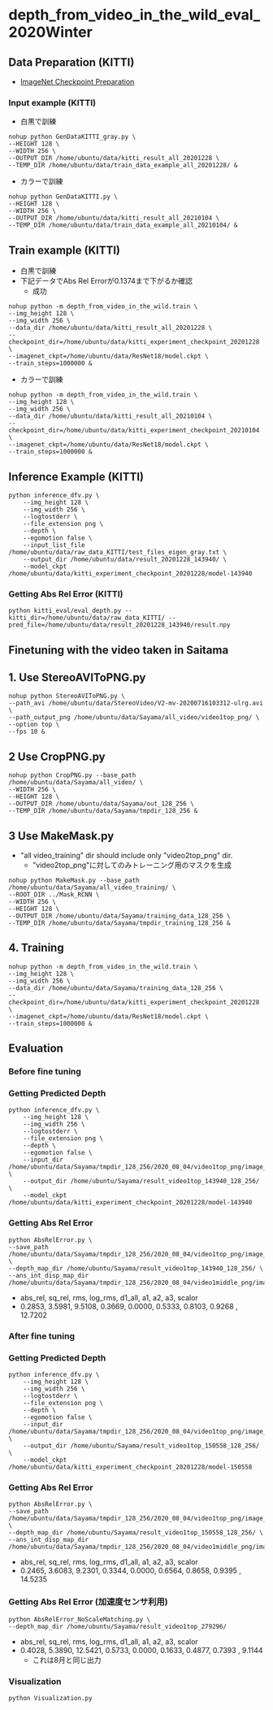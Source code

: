
# depth_from_video_in_the_wild_eval_2020Winter

## Data Preparation (KITTI)

- [ImageNet Checkpoint Preparation](https://github.com/dalgu90/resnet-18-tensorflow)

### Input example (KITTI)

- 白黒で訓練

```script
nohup python GenDataKITTI_gray.py \
--HEIGHT 128 \
--WIDTH 256 \
--OUTPUT_DIR /home/ubuntu/data/kitti_result_all_20201228 \
--TEMP_DIR /home/ubuntu/data/train_data_example_all_20201228/ &
```

- カラーで訓練
```script
nohup python GenDataKITTI.py \
--HEIGHT 128 \
--WIDTH 256 \
--OUTPUT_DIR /home/ubuntu/data/kitti_result_all_20210104 \
--TEMP_DIR /home/ubuntu/data/train_data_example_all_20210104/ &
```

## Train example (KITTI)
- 白黒で訓練
- 下記データでAbs Rel Errorが0.1374まで下がるか確認
  - 成功

```script
nohup python -m depth_from_video_in_the_wild.train \
--img_height 128 \
--img_width 256 \
--data_dir /home/ubuntu/data/kitti_result_all_20201228 \
--checkpoint_dir=/home/ubuntu/data/kitti_experiment_checkpoint_20201228 \
--imagenet_ckpt=/home/ubuntu/data/ResNet18/model.ckpt \
--train_steps=1000000 &
```

- カラーで訓練

```script
nohup python -m depth_from_video_in_the_wild.train \
--img_height 128 \
--img_width 256 \
--data_dir /home/ubuntu/data/kitti_result_all_20210104 \
--checkpoint_dir=/home/ubuntu/data/kitti_experiment_checkpoint_20210104 \
--imagenet_ckpt=/home/ubuntu/data/ResNet18/model.ckpt \
--train_steps=1000000 &
```

## Inference Example (KITTI)

```shell
python inference_dfv.py \
    --img_height 128 \
    --img_width 256 \
    --logtostderr \
    --file_extension png \
    --depth \
    --egomotion false \
    --input_list_file /home/ubuntu/data/raw_data_KITTI/test_files_eigen_gray.txt \
    --output_dir /home/ubuntu/data/result_20201228_143940/ \
    --model_ckpt /home/ubuntu/data/kitti_experiment_checkpoint_20201228/model-143940
```

### Getting Abs Rel Error (KITTI)

```shell
python kitti_eval/eval_depth.py --kitti_dir=/home/ubuntu/data/raw_data_KITTI/ --pred_file=/home/ubuntu/data/result_20201228_143940/result.npy
```

## Finetuning with the video taken in Saitama

## 1. Use StereoAVIToPNG.py

```
nohup python StereoAVIToPNG.py \
--path_avi /home/ubuntu/data/StereoVideo/V2-mv-20200716103312-ulrg.avi \
--path_output_png /home/ubuntu/data/Sayama/all_video/video1top_png/ \
--option top \
--fps 10 &
```

## 2 Use CropPNG.py

```script
nohup python CropPNG.py --base_path /home/ubuntu/data/Sayama/all_video/ \
--WIDTH 256 \
--HEIGHT 128 \
--OUTPUT_DIR /home/ubuntu/data/Sayama/out_128_256 \
--TEMP_DIR /home/ubuntu/data/Sayama/tmpdir_128_256 &
```

## 3 Use MakeMask.py
- "all video_training" dir should include only "video2top_png" dir.
  - "video2top_png"に対してのみトレーニング用のマスクを生成

```script
nohup python MakeMask.py --base_path /home/ubuntu/data/Sayama/all_video_training/ \
--ROOT_DIR ../Mask_RCNN \
--WIDTH 256 \
--HEIGHT 128 \
--OUTPUT_DIR /home/ubuntu/data/Sayama/training_data_128_256 \
--TEMP_DIR /home/ubuntu/data/Sayama/tmpdir_training_128_256 &
```


## 4. Training

```script
nohup python -m depth_from_video_in_the_wild.train \
--img_height 128 \
--img_width 256 \
--data_dir /home/ubuntu/data/Sayama/training_data_128_256 \
--checkpoint_dir=/home/ubuntu/data/kitti_experiment_checkpoint_20201228 \
--imagenet_ckpt=/home/ubuntu/data/ResNet18/model.ckpt \
--train_steps=1000000 &
```

## Evaluation

### Before fine tuning

### Getting Predicted Depth

```shell
python inference_dfv.py \
    --img_height 128 \
    --img_width 256 \
    --logtostderr \
    --file_extension png \
    --depth \
    --egomotion false \
    --input_dir /home/ubuntu/data/Sayama/tmpdir_128_256/2020_08_04/video1top_png/image_02/data/ \
    --output_dir /home/ubuntu/Sayama/result_video1top_143940_128_256/ \
    --model_ckpt /home/ubuntu/data/kitti_experiment_checkpoint_20201228/model-143940
```

### Getting Abs Rel Error

```
python AbsRelError.py \
--save_path /home/ubuntu/data/Sayama/tmpdir_128_256/2020_08_04/video1top_png/image_02/data/ \
--depth_map_dir /home/ubuntu/Sayama/result_video1top_143940_128_256/ \
--ans_int_disp_map_dir /home/ubuntu/data/Sayama/tmpdir_128_256/2020_08_04/video1middle_png/image_02/data
```

- abs_rel,     sq_rel,        rms,    log_rms,     d1_all,         a1,         a2,         a3,     scalor 
- 0.2853,     3.5981,     9.5108,     0.3669,     0.0000,     0.5333,     0.8103,     0.9268 ,   12.7202 

### After fine tuning

### Getting Predicted Depth

```shell
python inference_dfv.py \
    --img_height 128 \
    --img_width 256 \
    --logtostderr \
    --file_extension png \
    --depth \
    --egomotion false \
    --input_dir /home/ubuntu/data/Sayama/tmpdir_128_256/2020_08_04/video1top_png/image_02/data/ \
    --output_dir /home/ubuntu/Sayama/result_video1top_150558_128_256/ \
    --model_ckpt /home/ubuntu/data/kitti_experiment_checkpoint_20201228/model-150558
```


### Getting Abs Rel Error

```
python AbsRelError.py \
--save_path /home/ubuntu/data/Sayama/tmpdir_128_256/2020_08_04/video1top_png/image_02/data/ \
--depth_map_dir /home/ubuntu/Sayama/result_video1top_150558_128_256/ \
--ans_int_disp_map_dir /home/ubuntu/data/Sayama/tmpdir_128_256/2020_08_04/video1middle_png/image_02/data
```

- abs_rel,     sq_rel,        rms,    log_rms,     d1_all,         a1,         a2,         a3,     scalor 
- 0.2465,     3.6083,     9.2301,     0.3344,     0.0000,     0.6564,     0.8658,     0.9395 ,   14.5235

### Getting Abs Rel Error (加速度センサ利用)

```
python AbsRelError_NoScaleMatching.py \
--depth_map_dir /home/ubuntu/Sayama/result_video1top_279296/
```
- abs_rel,     sq_rel,        rms,    log_rms,     d1_all,         a1,         a2,         a3,     scalor 
- 0.4028,     5.3890,    12.5421,     0.5733,     0.0000,     0.1633,     0.4877,     0.7393 ,    9.1144
  - これは8月と同じ出力
  

### Visualization

```
python Visualization.py 
```
